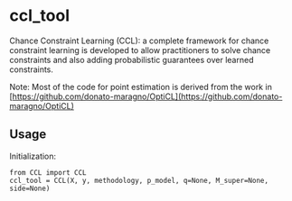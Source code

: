 # ccl_tool

Chance Constraint Learning (CCL): a complete framework for chance constraint learning is developed to allow practitioners to solve chance constraints and also adding probabilistic guarantees over learned constraints.

Note: Most of the code for point estimation is derived from the work in [https://github.com/donato-maragno/OptiCL](https://github.com/donato-maragno/OptiCL)

## Usage

Initialization:

```
from CCL import CCL
ccl_tool = CCL(X, y, methodology, p_model, q=None, M_super=None, side=None)
